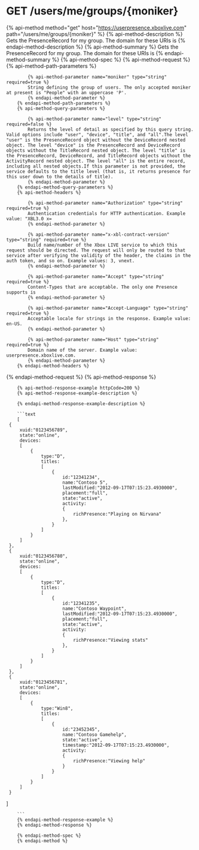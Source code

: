 # GET /users/me/groups/{moniker}

{% api-method method="get" host="https://userpresence.xboxlive.com" path="/users/me/groups/{moniker}" %}
        {% api-method-description %}
        Gets the PresenceRecord for my group. The domain for these URIs is 
        {% endapi-method-description %}
        {% api-method-summary %}
        Gets the PresenceRecord for my group. The domain for these URIs is 
        {% endapi-method-summary %}
        {% api-method-spec %}
        {% api-method-request %}
        {% api-method-path-parameters %}
        
            {% api-method-parameter name="moniker" type="string" required=true %}
            String defining the group of users. The only accepted moniker at present is "People" with an uppercase 'P'.
            {% endapi-method-parameter %}
        {% endapi-method-path-parameters %}
        {% api-method-query-parameters %}
        
            {% api-method-parameter name="level" type="string" required=false %}
            Returns the level of detail as specified by this query string. Valid options include "user", "device", "title", and "all".The level "user" is the PresenceRecord object without the DeviceRecord nested object. The level "device" is the PresenceRecord and DeviceRecord objects without the TitleRecord nested object. The level "title" is the PresenceRecord, DeviceRecord, and TitleRecord objects without the ActivityRecord nested object. The level "all" is the entire record, including all nested objects.If this parameter is not provided, the service defaults to the title level (that is, it returns presence for this user down to the details of title).
            {% endapi-method-parameter %}
        {% endapi-method-query-parameters %}
        {% api-method-headers %}
        
            {% api-method-parameter name="Authorization" type="string" required=true %}
            Authentication credentials for HTTP authentication. Example value: "XBL3.0 x=
            {% endapi-method-parameter %}

            {% api-method-parameter name="x-xbl-contract-version" type="string" required=true %}
            Build name/number of the Xbox LIVE service to which this request should be directed. The request will only be routed to that service after verifying the validity of the header, the claims in the auth token, and so on. Example values: 3, vnext.
            {% endapi-method-parameter %}

            {% api-method-parameter name="Accept" type="string" required=true %}
            Content-Types that are acceptable. The only one Presence supports is 
            {% endapi-method-parameter %}

            {% api-method-parameter name="Accept-Language" type="string" required=true %}
            Acceptable locale for strings in the response. Example value: en-US.
            {% endapi-method-parameter %}

            {% api-method-parameter name="Host" type="string" required=true %}
            Domain name of the server. Example value: userpresence.xboxlive.com.
            {% endapi-method-parameter %}
        {% endapi-method-headers %}
{% endapi-method-request %}
        {% api-method-response %}
        
        {% api-method-response-example httpCode=200 %}
        {% api-method-response-example-description %}
        
        {% endapi-method-response-example-description %}
        
        ```text
        [
     {
         xuid:"0123456789",
         state:"online",
         devices:
         [
             {
                 type:"D",
                 titles:
                 [
                     {
                         id:"12341234",
                         name:"Contoso 5",
                         lastModified:"2012-09-17T07:15:23.4930000",
                         placement:"full",
                         state:"active",
                         activity:
                         {
                             richPresence:"Playing on Nirvana"
                         },
                     }
                 ]
             }
         ]
     },
     {
         xuid:"0123456780",
         state:"online",
         devices:
         [
             {
                 type:"D",
                 titles:
                 [
                     {
                         id:"12341235",
                         name:"Contoso Waypoint",
                         lastModified:"2012-09-17T07:15:23.4930000",
                         placement;"full",
                         state:"active",
                         activity:
                         {
                             richPresence:"Viewing stats"
                         },
                     }
                 ]
             }
         ]
     },
     {
         xuid:"0123456781",
         state:"online",
         devices:
         [
             {
                 type:"Win8",
                 titles:
                 [
                     {
                         id:"23452345",
                         name:"Contoso Gamehelp",
                         state:"active",
                         timestamp:"2012-09-17T07:15:23.4930000",
                         activity:
                         {
                             richPresence:"Viewing help"
                         }
                     }
                 ]
             }
         ]
     }
 ]
         

        ```
        {% endapi-method-response-example %}
        {% endapi-method-response %}
        
        {% endapi-method-spec %}
        {% endapi-method %}